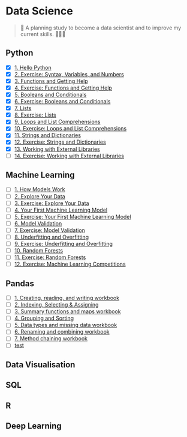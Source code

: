 # Data Science
>  🐍 A planning study to become a data scientist and to improve my current skills. 🤘🏼🌻 

## Python
- [x] [1. Hello Python](/python/hello-python.ipynb)
- [x] [2. Exercise: Syntax, Variables, and Numbers](/python/syntax-variables-numbers.ipynb)
- [x] [3. Functions and Getting Help](/python/functions.ipynb)
- [x] [4. Exercise: Functions and Getting Help](/python/exercise-functions.ipynb)
- [x] [5. Booleans and Conditionals](/python/booleans-and-conditionals.ipynb)
- [x] [6. Exercise: Booleans and Conditionals](/python/exercise-booleans-and-conditionals.ipynb)
- [x] [7. Lists](/python/lists.ipynb)
- [x] [8. Exercise: Lists](/python/exercise-lists.ipynb)
- [x] [9. Loops and List Comprehensions](/python/loops.ipynb)
- [x] [10. Exercise: Loops and List Comprehensions](/python/exercise-loops.ipynb)
- [x] [11. Strings and Dictionaries](/python/strings-and-dictionaries.ipynb)
- [x] [12. Exercise: Strings and Dictionaries](/python/exercise-strings-dictionaries.ipynb)
- [x] [13. Working with External Libraries](/python/working-with-external-libraries.ipynb)
- [ ] [14. Exercise: Working with External Libraries](#)

## Machine Learning
- [ ] [1. How Models Work](#)
- [ ] [2. Explore Your Data](#)
- [ ] [3. Exercise: Explore Your Data](#)
- [ ] [4. Your First Machine Learning Model](#)
- [ ] [5. Exercise: Your First Machine Learning Model](#)
- [ ] [6. Model Validation](#)
- [ ] [7. Exercise: Model Validation](#)
- [ ] [8. Underfitting and Overfitting](#)
- [ ] [9. Exercise: Underfitting and Overfitting](#)
- [ ] [10. Random Forests](#)
- [ ] [11. Exercise: Random Forests](#)
- [ ] [12. Exercise: Machine Learning Competitions](#)

## Pandas
- [ ] [1. Creating, reading, and writing workbook](#)
- [ ] [2. Indexing, Selecting & Assigning](#)
- [ ] [3. Summary functions and maps workbook](#)
- [ ] [4. Grouping and Sorting](#)
- [ ] [5. Data types and missing data workbook](#)
- [ ] [6. Renaming and combining workbook](#)
- [ ] [7. Method chaining workbook](#)
- [ ] [test](#)

## Data Visualisation
## SQL
## R
## Deep Learning
